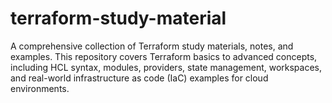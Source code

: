 # terraform-study-material
A comprehensive collection of Terraform study materials, notes, and examples. This repository covers Terraform basics to advanced concepts, including HCL syntax, modules, providers, state management, workspaces, and real-world infrastructure as code (IaC) examples for cloud environments.
